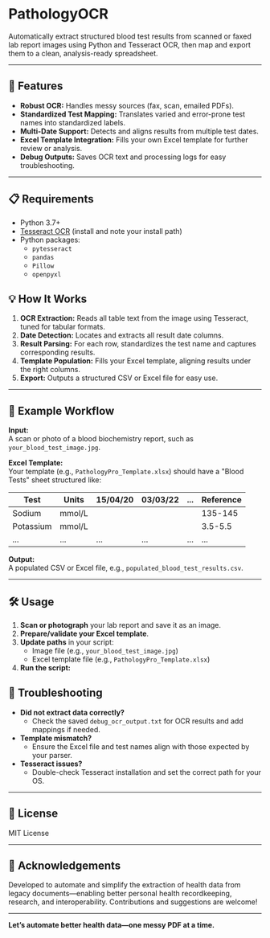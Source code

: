 # PathologyOCR
Automatically extract structured blood test results from scanned or faxed lab report images using Python and Tesseract OCR, then map and export them to a clean, analysis-ready spreadsheet.

---

## 🚀 Features

- **Robust OCR:** Handles messy sources (fax, scan, emailed PDFs).
- **Standardized Test Mapping:** Translates varied and error-prone test names into standardized labels.
- **Multi-Date Support:** Detects and aligns results from multiple test dates.
- **Excel Template Integration:** Fills your own Excel template for further review or analysis.
- **Debug Outputs:** Saves OCR text and processing logs for easy troubleshooting.

---

## 📋 Requirements

- Python 3.7+
- [Tesseract OCR](https://github.com/tesseract-ocr/tesseract) (install and note your install path)
- Python packages:
  - `pytesseract`
  - `pandas`
  - `Pillow`
  - `openpyxl`
 
## 💡 How It Works

1. **OCR Extraction:** Reads all table text from the image using Tesseract, tuned for tabular formats.
2. **Date Detection:** Locates and extracts all result date columns.
3. **Result Parsing:** For each row, standardizes the test name and captures corresponding results.
4. **Template Population:** Fills your Excel template, aligning results under the right columns.
5. **Export:** Outputs a structured CSV or Excel file for easy use.

---

## 📓 Example Workflow

**Input:**  
A scan or photo of a blood biochemistry report, such as `your_blood_test_image.jpg`.

**Excel Template:**  
Your template (e.g., `PathologyPro_Template.xlsx`) should have a "Blood Tests" sheet structured like:

| Test        | Units   | 15/04/20 | 03/03/22 | ... | Reference |
|-------------|---------|----------|----------|-----|-----------|
| Sodium      | mmol/L  |          |          |     | 135-145   |
| Potassium   | mmol/L  |          |          |     | 3.5-5.5   |
| ...         | ...     | ...      | ...      | ... | ...       |

**Output:**  
A populated CSV or Excel file, e.g., `populated_blood_test_results.csv`.

---

## 🛠 Usage

1. **Scan or photograph** your lab report and save it as an image.
2. **Prepare/validate your Excel template**.
3. **Update paths** in your script:
   - Image file (e.g., `your_blood_test_image.jpg`)
   - Excel template file (e.g., `PathologyPro_Template.xlsx`)
4. **Run the script:**

## 🧩 Troubleshooting

- **Did not extract data correctly?**
  - Check the saved `debug_ocr_output.txt` for OCR results and add mappings if needed.
- **Template mismatch?**
  - Ensure the Excel file and test names align with those expected by your parser.
- **Tesseract issues?**
  - Double-check Tesseract installation and set the correct path for your OS.

---

## 📜 License

MIT License

---

## 🙏 Acknowledgements

Developed to automate and simplify the extraction of health data from legacy documents—enabling better personal health recordkeeping, research, and interoperability. Contributions and suggestions are welcome!

---

**Let’s automate better health data—one messy PDF at a time.**

